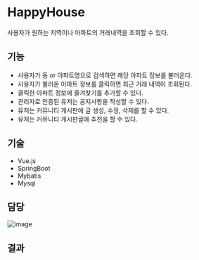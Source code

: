 # HappyHouse
사용자가 원하는 지역이나 아파트의 거래내역을 조회할 수 있다.

## 기능
- 사용자가 동 or 아파트명으로 검색하면 해당 아파트 정보를 불러온다.
- 사용자가 불러온 아파트 정보를 클릭하면 최근 거래 내역이 조회된다.
- 클릭한 아파트 정보에 즐겨찾기를 추가할 수 있다.
- 관리자로 인증된 유저는 공지사항을 작성할 수 있다.
- 유저는 커뮤니티 게시판에 글 생성, 수정, 삭제를 할 수 있다.
- 유저는 커뮤니티 게시판글에 추천을 할 수 있다.

## 기술
- Vue.js
- SpringBoot
- Mybatis
- Mysql

## 담당
![image](https://user-images.githubusercontent.com/62234293/174473796-5be7727a-7a9a-4d9c-a84b-fe559af7ffaf.png)

## 결과
